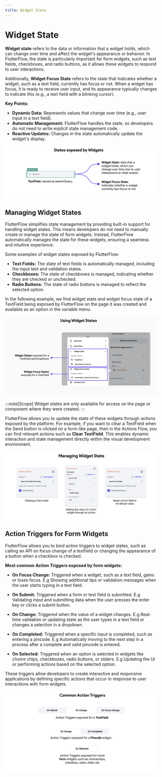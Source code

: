 ```yaml
---
title: Widget State
---
```


# Widget State

**Widget state** refers to the data or information that a widget holds, which can change over time and affect the widget's appearance or behavior. In FlutterFlow, the state is particularly important for form widgets, such as text fields, checkboxes, and radio buttons, as it allows these widgets to respond to user interactions.

Additionally, **Widget Focus State** refers to the state that indicates whether a widget, such as a text field, currently has focus or not. When a widget has focus, it is ready to receive user input, and its appearance typically changes to indicate this (e.g., a text field with a blinking cursor).

**Key Points:**

- **Dynamic Data:** Represents values that change over time (e.g., user input in a text field).
- **Automatic Management:** FlutterFlow handles the state, so developers do not need to write explicit state management code.
- **Reactive Updates:** Changes in the state automatically update the widget's display. 

![widget-state.png](imgs%2Fwidget-state.png)

## Managing Widget States

FlutterFlow simplifies state management by providing built-in support for handling widget states. This means developers do not need to manually create or manage the state of form widgets. Instead, FlutterFlow automatically manages the state for these widgets, ensuring a seamless and intuitive experience.

Some examples of widget states exposed by FlutterFlow: 

  - **Text Fields:** The state of text fields is automatically managed, including the input text and validation states.
  - **Checkboxes:** The state of checkboxes is managed, indicating whether they are checked or unchecked.
  - **Radio Buttons:** The state of radio buttons is managed to reflect the selected option.


In the following example, we find widget state and widget focus state of a TextField being exposed by FlutterFlow on the page it was created and available as an option in the variable menu.

![using-widget-state.png](imgs%2Fusing-widget-state.png)

:::note[Scope]
Widget states are only available for access on the page or component where they were created.
:::

FlutterFlow allows you to update the state of these widgets through actions exposed by the platform. For example, if you want to clear a TextField when the Send button is clicked on a form-like page, then in the Actions Flow, you can find relevant actions such as **Clear TextField**. This enables dynamic interaction and state management directly within the visual development environment.

![managing-widget-state.png](imgs%2Fmanaging-widget-state.png)


## Action Triggers for Form Widgets
FlutterFlow allows you to bind action triggers to widget states, such as calling an API on focus change of a textfield or changing the appearance of a button when a checkbox is checked.

**Most common Action Triggers exposed by form widgets:**

- **On Focus Change:** Triggered when a widget, such as a text field, gains or loses focus.
E.g Showing additional tips or validation messages when the user starts typing in a text field.

- **On Submit:** Triggered when a form or text field is submitted. E.g Validating input and submitting data when the user presses the enter key or clicks a submit button.

- **On Change:** Triggered when the value of a widget changes. E.g Real-time validation or updating state as the user types in a text field or changes a selection in a dropdown.

- **On Completed:** Triggered when a specific input is completed, such as entering a pincode.
E.g Automatically moving to the next step in a process after a complete and valid pincode is entered.

- **On Selected:** Triggered when an option is selected in widgets like choice chips, checkboxes, radio buttons, or sliders. E.g Updating the UI or performing actions based on the selected option.

These triggers allow developers to create interactive and responsive applications by defining specific actions that occur in response to user interactions with form widgets.

![action-triggers-widget-state.png](imgs%2Faction-triggers-widget-state.png)


